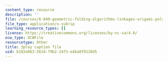 ```yaml
---
content_type: resource
description: ''
file: /courses/6-849-geometric-folding-algorithms-linkages-origami-polyhedra-fall-2012/b182e063561879b224f3e4ba0f9120d5_J2uMjEDsE6s.srt
file_type: application/x-subrip
learning_resource_types: []
license: https://creativecommons.org/licenses/by-nc-sa/4.0/
ocw_type: OCWFile
resourcetype: Other
title: 3play caption file
uid: b182e063-5618-79b2-24f3-e4ba0f9120d5
---
```

